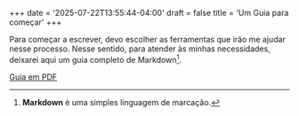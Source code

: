 +++
date = '2025-07-22T13:55:44-04:00'
draft = false
title = 'Um Guia para começar'
+++

Para começar a escrever, devo escolher as ferramentas que irão me ajudar nesse processo. Nesse sentido, para atender às minhas necessidades, deixarei aqui um guia completo de Markdown[^1]. 

[^1]:**Markdown** é uma simples linguagem de marcação.

[Guia em PDF](https://dl.icdst.org/pdfs/files3/c79990b0b853932d36ddc117ce2503e3.pdf)